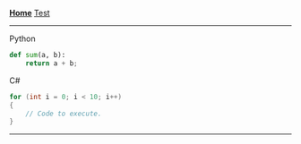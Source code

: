 **[Home](/)**
[Test](/test)

***

Python
```python
def sum(a, b):
    return a + b;
```

C#
```csharp
for (int i = 0; i < 10; i++)
{
    // Code to execute.
}
```

***

